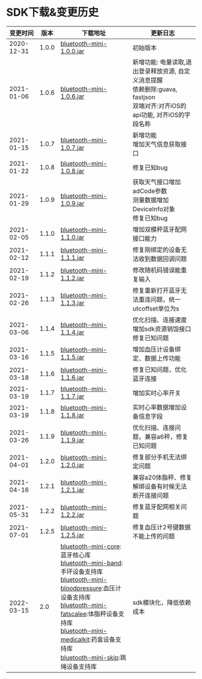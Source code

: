 <a name="too6o"></a>
# SDK下载&变更历史

| 变更时间 | 版本 | 下载地址 | 更新日志 |
| --- | --- | --- | --- |
| 2020-12-31 | 1.0.0 | [bluetooth-mini-1.0.0.jar](https://github.com/leshiguang/maven-repository/packages/575505) | 初始版本 |
| 2021-01-06 | 1.0.6 | [bluetooth-mini-1.0.6.jar](https://github.com/leshiguang/maven-repository/packages/575505) | 新增功能: 电量读取,退出登录释放资源, 自定义消息提醒<br />依赖删除:guava, fastjson<br />双端对齐:对齐iOS的api功能, 对齐iOS的字段名称 |
| 2021-01-15 | 1.0.7 | [bluetooth-mini-1.0.7.jar](https://github.com/leshiguang/maven-repository/packages/575505) | 新增功能<br />增加天气信息获取接口 |
| 2021-01-22 | 1.0.8 | [bluetooth-mini-1.0.8.jar](https://github.com/leshiguang/maven-repository/packages/575505) | 修复已知bug |
| 2021-01-29 | 1.0.9 | [bluetooth-mini-1.0.9.jar](https://github.com/leshiguang/maven-repository/packages/575505) | 获取天气接口增加adCode参数<br />测量数据增加DeviceInfo对象<br />修复已知bug |
| 2021-02-05 | 1.1.0 | [bluetooth-mini-1.1.0.jar](https://github.com/leshiguang/maven-repository/packages/575505) | 增加双模秤蓝牙配网接口能力 |
| 2021-02-12 | 1.1.1 | [bluetooth-mini-1.1.1.jar](https://github.com/leshiguang/maven-repository/packages/575505) | 修复刚绑定的设备无法收到数据回调问题 |
| 2021-02-19 | 1.1.2 | [bluetooth-mini-1.1.2.jar](https://github.com/leshiguang/maven-repository/packages/575505) | 修改随机码错误能重复输入 |
| 2021-02-26 | 1.1.3 | [bluetooth-mini-1.1.3.jar](https://github.com/leshiguang/maven-repository/packages/575505) | 修复重新打开蓝牙无法重连问题，统一utcoffset单位为s |
| 2021-03-06 | 1.1.4 | [bluetooth-mini-1.1.4.jar](https://github.com/leshiguang/maven-repository/packages/575505) | 优化扫描、连接速度<br />增加sdk资源销毁接口<br />修复已知问题 |
| 2021-03-16 | 1.1.5 | [bluetooth-mini-1.1.5.jar](https://github.com/leshiguang/maven-repository/packages/575505) | 增加血压计设备绑定、数据上传功能 |
| 2021-03-18 | 1.1.6 | [bluetooth-mini-1.1.6.jar](https://github.com/leshiguang/maven-repository/packages/575505) | 修复已知问题，优化蓝牙连接 |
| 2021-03-19 | 1.1.7 | [bluetooth-mini-1.1.7.jar](https://github.com/leshiguang/maven-repository/packages/575505) | 增加实时心率开关 |
| 2021-03-19 | 1.1.8 | [bluetooth-mini-1.1.8.jar](https://github.com/leshiguang/maven-repository/packages/575505) | 实时心率数据增加设备信息字段 |
| 2021-03-26 | 1.1.9 | [bluetooth-mini-1.1.9.jar](https://github.com/leshiguang/maven-repository/packages/575505) | 优化扫描、连接问题，兼容a6秤，修复已知问题 |
| 2021-04-01 | 1.2.0 | [bluetooth-mini-1.2.0.jar](https://github.com/leshiguang/maven-repository/packages/575505) | 修复部分手机无法绑定问题 |
| 2021-04-16 | 1.2.1 | [bluetooth-mini-1.2.1.jar](https://github.com/leshiguang/maven-repository/packages/575505) | 兼容a20体脂秤、修复解绑设备有时候无法断开连接问题 |
| 2021-05-31 | 1.2.2 | [bluetooth-mini-1.2.2.jar](https://github.com/leshiguang/maven-repository/packages/575505) | 修复蓝牙配网相关问题 |
| 2021-07-01 | 1.2.5 | [bluetooth-mini-1.2.5.jar](https://github.com/leshiguang/maven-repository/packages/575505) | 修复血压计2号键数据不能上传的问题 |
| 2022-03-15 | 2.0 | [bluetooth-mini-core](https://github.com/leshiguang/maven-repository/packages/1303299):蓝牙核心库<br />[bluetooth-mini-band](https://github.com/leshiguang/maven-repository/packages/1303301):手环设备支持库<br />[bluetooth-mini-bloodpressure](https://github.com/leshiguang/maven-repository/packages/1303305):血压计设备支持库<br />[bluetooth-mini-fatscalee](https://github.com/leshiguang/maven-repository/packages/1303312):体脂秤设备支持库<br />[bluetooth-mini-medicalkit](https://github.com/leshiguang/maven-repository/packages/1303316):药盒设备支持库<br />[bluetooth-mini-skip](https://github.com/leshiguang/maven-repository/packages/1303331):跳绳设备支持库 | sdk模块化，降低依赖成本 |



